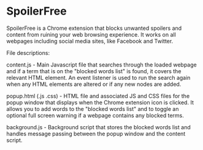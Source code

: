 # SpoilerFree

SpoilerFree is a Chrome extension that blocks unwanted spoilers and content from ruining your web browsing experience. It works on all webpages including social media sites, like Facebook and Twitter.

File descriptions:

content.js - Main Javascript file that searches through the loaded webpage and if a term that is on the "blocked words list" is found, it covers the relevant HTML element. An event listener is used to run the search again when any HTML elements are altered or if any new nodes are added.

popup.html (.js .css) - HTML file and associated JS and CSS files for the popup window that displays when the Chrome extension icon is clicked. It allows you to add words to the "blocked words list" and to toggle an optional full screen warning if a webpage contains any blocked terms.

background.js - Background script that stores the blocked words list and handles message passing between the popup window and the content script.




